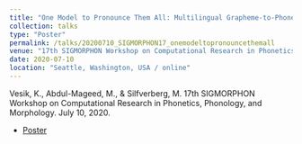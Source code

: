 ```yaml
---
title: "One Model to Pronounce Them All: Multilingual Grapheme-to-Phoneme Conversion With a Transformer Ensemble"
collection: talks
type: "Poster"
permalink: /talks/20200710_SIGMORPHON17_onemodeltopronouncethemall
venue: "17th SIGMORPHON Workshop on Computational Research in Phonetics, Phonology, and Morphology"
date: 2020-07-10
location: "Seattle, Washington, USA / online"
---
```



Vesik, K., Abdul-Mageed, M., & Silfverberg, M. 17th SIGMORPHON Workshop on Computational Research in Phonetics, Phonology, and Morphology. July 10, 2020.

 - [Poster](../files/Vesik_AbdulMageed_Silfverberg_2020_SIGMORPHON17_poster.pdf)
